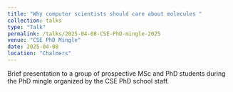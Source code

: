 ```yaml
---
title: "Why computer scientists should care about molecules "
collection: talks
type: "Talk"
permalink: /talks/2025-04-08-CSE-PhD-mingle-2025
venue: "CSE PhD Mingle"
date: 2025-04-08
location: "Chalmers"
---
```


Brief presentation to a group of prospective MSc and PhD students during the PhD mingle organized by the CSE PhD school staff.
